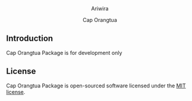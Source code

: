 <p align="center">Ariwira</p>

<p align="center">
Cap Orangtua
</p>

## Introduction

Cap Orangtua Package is for development only

## License

Cap Orangtua Package is open-sourced software licensed under the [MIT license](http://opensource.org/licenses/MIT).